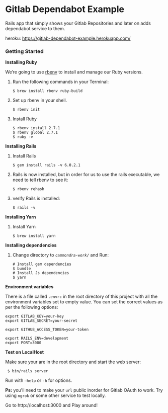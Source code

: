 # Gitlab Dependabot Example
Rails app that simply shows your Gitlab Repositories and later on adds dependabot service to them.

heroku: https://gitlab-dependabot-example.herokuapp.com/

### Getting Started
**Installing Ruby**

We’re going to use  [rbenv](https://github.com/sstephenson/rbenv)  to install and manage our Ruby versions.
1. Run the following commands in your Terminal:
    ```
    $ brew install rbenv ruby-build
    ```
2. Set up rbenv in your shell.
    ```
    $ rbenv init
    ```
3. Install Ruby
    ```
    $ rbenv install 2.7.1
    $ rbenv global 2.7.1
    $ ruby -v
    ```

**Installing Rails**
1. Install Rails
      ```
      $ gem install rails -v 6.0.2.1
      ```
2. Rails is now installed, but in order for us to use the rails executable, we need to tell rbenv to see it:
      ```
      $ rbenv rehash
      ```
3. verify Rails is installed:
      ```
      $ rails -v
      ```

**Installing Yarn**
1. Install Yarn
      ```
      $ brew install yarn
      ```

**Installing dependencies**
1. Change directory to *`cammondra-work/`*  and Run:
    ```
    # Install gem dependencies
    $ bundle
    # Install Js dependencies
    $ yarn
    ```
**Environment variables**

There is a file called `.envrc` in the root directory of this project with all the environment variables set to empty value. You can set the correct values as per the following options:

    export GITLAB_KEY=your-key
    export GITLAB_SECRET=your-secret

    export GITHUB_ACCESS_TOKEN=your-token

    export RAILS_ENV=development
    export PORT=3000
    

**Test on LocalHost**

Make sure your are in the root directory and start the web server:

  ` $ bin/rails server`

Run with `—help` or `-h` for options.

**Ps:** you'll need to make your `url` public inorder for Gitlab OAuth to work. Try using `ngrok` or some other service to test locally.

 Go to http://localhost:3000 and Play around!